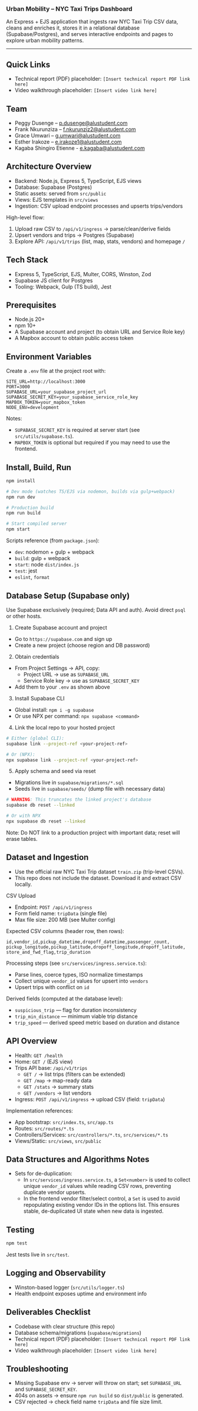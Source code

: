### Urban Mobility – NYC Taxi Trips Dashboard

An Express + EJS application that ingests raw NYC Taxi Trip CSV data, cleans and enriches it, stores it in a relational database (Supabase/Postgres), and serves interactive endpoints and pages to explore urban mobility patterns.

---

## Quick Links

- Technical report (PDF) placeholder: `[Insert technical report PDF link here]`
- Video walkthrough placeholder: `[Insert video link here]`

## Team

- Peggy Dusenge – p.dusenge@alustudent.com
- Frank Nkurunziza – f.nkurunziz2@alustudent.com
- Grace Umwari – g.umwari@alustudent.com
- Esther Irakoze – e.irakoze1@alustudent.com
- Kagaba Shingiro Etienne - e.kagaba@alustudent.com

## Architecture Overview

- Backend: Node.js, Express 5, TypeScript, EJS views
- Database: Supabase (Postgres)
- Static assets: served from `src/public`
- Views: EJS templates in `src/views`
- Ingestion: CSV upload endpoint processes and upserts trips/vendors

High-level flow:

1. Upload raw CSV to `/api/v1/ingress` → parse/clean/derive fields
2. Upsert vendors and trips → Postgres (Supabase)
3. Explore API: `/api/v1/trips` (list, map, stats, vendors) and homepage `/`

## Tech Stack

- Express 5, TypeScript, EJS, Multer, CORS, Winston, Zod
- Supabase JS client for Postgres
- Tooling: Webpack, Gulp (TS build), Jest

## Prerequisites

- Node.js 20+
- npm 10+
- A Supabase account and project (to obtain URL and Service Role key)
- A Mapbox account to obtain public access token

## Environment Variables

Create a `.env` file at the project root with:

```
SITE_URL=http://localhost:3000
PORT=3000
SUPABASE_URL=your_supabase_project_url
SUPABASE_SECRET_KEY=your_supabase_service_role_key
MAPBOX_TOKEN=your_mapbox_token
NODE_ENV=development
```

Notes:

- `SUPABASE_SECRET_KEY` is required at server start (see `src/utils/supabase.ts`).
- `MAPBOX_TOKEN` is optional but required if you may need to use the frontend.

## Install, Build, Run

```bash
npm install

# Dev mode (watches TS/EJS via nodemon, builds via gulp+webpack)
npm run dev

# Production build
npm run build

# Start compiled server
npm start
```

Scripts reference (from `package.json`):

- `dev`: nodemon + gulp + webpack
- `build`: gulp + webpack
- `start`: node `dist/index.js`
- `test`: jest
- `eslint`, `format`

## Database Setup (Supabase only)

Use Supabase exclusively (required; Data API and auth). Avoid direct `psql` or other hosts.

1. Create Supabase account and project

- Go to `https://supabase.com` and sign up
- Create a new project (choose region and DB password)

2. Obtain credentials

- From Project Settings → API, copy:
  - Project URL → use as `SUPABASE_URL`
  - Service Role key → use as `SUPABASE_SECRET_KEY`
- Add them to your `.env` as shown above

3. Install Supabase CLI

- Global install: `npm i -g supabase`
- Or use NPX per command: `npx supabase <command>`

4. Link the local repo to your hosted project

```bash
# Either (global CLI):
supabase link --project-ref <your-project-ref>

# Or (NPX):
npx supabase link --project-ref <your-project-ref>
```

5. Apply schema and seed via reset

- Migrations live in `supabase/migrations/*.sql`
- Seeds live in `supabase/seeds/` (dump file with necessary data)

```bash
# WARNING: This truncates the linked project's database
supabase db reset --linked

# Or with NPX
npx supabase db reset --linked
```

Note: Do NOT link to a production project with important data; reset will erase tables.

## Dataset and Ingestion

- Use the official raw NYC Taxi Trip dataset `train.zip` (trip-level CSVs).
- This repo does not include the dataset. Download it and extract CSV locally.

CSV Upload

- Endpoint: `POST /api/v1/ingress`
- Form field name: `tripData` (single file)
- Max file size: 200 MB (see Multer config)

Expected CSV columns (header row, then rows):

```
id,vendor_id,pickup_datetime,dropoff_datetime,passenger_count,
pickup_longitude,pickup_latitude,dropoff_longitude,dropoff_latitude,
store_and_fwd_flag,trip_duration
```

Processing steps (see `src/services/ingress.service.ts`):

- Parse lines, coerce types, ISO normalize timestamps
- Collect unique `vendor_id` values for upsert into `vendors`
- Upsert trips with conflict on `id`

Derived fields (computed at the database level):

- `suspicious_trip` — flag for duration inconsistency
- `trip_min_distance` — minimum viable trip distance
- `trip_speed` — derived speed metric based on duration and distance

## API Overview

- Health: `GET /health`
- Home: `GET /` (EJS view)
- Trips API base: `/api/v1/trips`
  - `GET /` → list trips (filters can be extended)
  - `GET /map` → map-ready data
  - `GET /stats` → summary stats
  - `GET /vendors` → list vendors
- Ingress: `POST /api/v1/ingress` → upload CSV (field: `tripData`)

Implementation references:

- App bootstrap: `src/index.ts`, `src/app.ts`
- Routes: `src/routes/*.ts`
- Controllers/Services: `src/controllers/*.ts`, `src/services/*.ts`
- Views/Static: `src/views`, `src/public`

## Data Structures and Algorithms Notes

- Sets for de-duplication:
  - In `src/services/ingress.service.ts`, a `Set<number>` is used to collect unique `vendor_id` values while reading CSV rows, preventing duplicate vendor upserts.
  - In the frontend vendor filter/select control, a `Set` is used to avoid repopulating existing vendor IDs in the options list. This ensures stable, de-duplicated UI state when new data is ingested.

## Testing

```bash
npm test
```

Jest tests live in `src/test`.

## Logging and Observability

- Winston-based logger (`src/utils/logger.ts`)
- Health endpoint exposes uptime and environment info

## Deliverables Checklist

- Codebase with clear structure (this repo)
- Database schema/migrations (`supabase/migrations`)
- Technical report (PDF) placeholder: `[Insert technical report PDF link here]`
- Video walkthrough placeholder: `[Insert video link here]`

## Troubleshooting

- Missing Supabase env → server will throw on start; set `SUPABASE_URL` and `SUPABASE_SECRET_KEY`.
- 404s on assets → ensure `npm run build` so `dist/public` is generated.
- CSV rejected → check field name `tripData` and file size limit.
